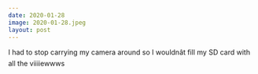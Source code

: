 ```yaml
---
date: 2020-01-28
image: 2020-01-28.jpeg
layout: post
---
```


I had to stop carrying my camera around so I wouldnât fill my SD card with all the viiiiewwws
